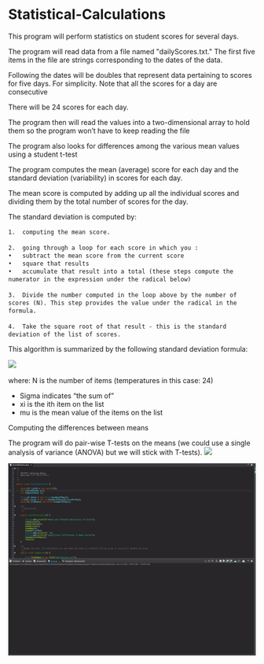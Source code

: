 # Statistical-Calculations

This program will perform statistics on student scores for several days. 

The program will read data from a file named "dailyScores.txt." The first five items in the file are strings corresponding to the dates of the data. 

Following the dates will be doubles that represent data pertaining to scores for five days. For simplicity. Note that all the scores for a day are consecutive 

There will be 24 scores for each day. 

The program then will read the values into a two-dimensional array to hold them so the program won’t have to keep reading the file 

The program also looks for differences among the various mean values using a student t-test 

The program computes the mean (average) score for each day and the standard deviation (variability) in scores for each day. 

The mean score is computed by adding up all the individual scores and dividing them by the total number of scores for the day. 

The standard deviation is computed by: 

	1.	computing the mean score. 
  
	2.	going through a loop for each score in which you :  
	•	subtract the mean score from the current score 
	•	square that results 
	•	accumulate that result into a total (these steps compute the numerator in the expression under the radical below)
  
	3.	Divide the number computed in the loop above by the number of scores (N). This step provides the value under the radical in the formula.
  
	4.	Take the square root of that result - this is the standard deviation of the list of scores. 
  
This algorithm is summarized by the following standard deviation formula:

<img src=“SD.png”>

where: 
N is the number of items (temperatures in this case: 24) 
- Sigma indicates “the sum of”
- xi is the ith item on the list
- mu is the mean value of the items on the list 

Computing the differences between means 

The program will do pair-wise T-tests on the means (we could use a single analysis of variance (ANOVA) but we will stick with T-tests). 
<img src=“tTest.png”>

<img src = 'scores.gif'>
